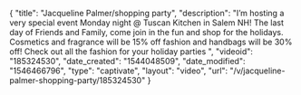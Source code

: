 {
    "title": "Jacqueline Palmer\/shopping party",
    "description": "I’m hosting a very special event Monday night @ Tuscan Kitchen in Salem NH! The last day of Friends and Family, come join in the fun and shop for the holidays. Cosmetics and fragrance will be 15% off fashion and handbags will be 30% off! Check out all the fashion for your holiday parties ",
    "videoid": "185324530",
    "date_created": "1544048509",
    "date_modified": "1546466796",
    "type": "captivate",
    "layout": "video",
    "url": "\/v\/jacqueline-palmer-shopping-party\/185324530"
}